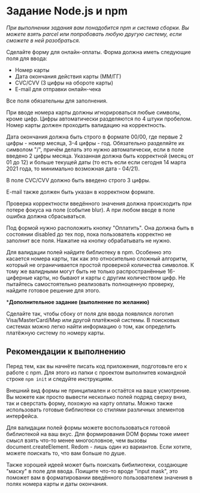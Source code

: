 # Задание Node.js и npm

*При выполнении задания вам понадобится npm и система сборки. Вы можете взять parcel или попробовать любую другую систему, если сможете в ней разобраться.*

Сделайте форму для онлайн-оплаты. Форма должна иметь следующие поля для ввода:

- Номер карты
- Дата окончания действия карты (ММ/ГГ)
- CVC/CVV (3 цифры на обороте карты)
- E-mail для отправки онлайн-чека

Все поля обязательны для заполнения.

При вводе номера карты должны игнорироваться любые символы, кроме цифр. Цифры автоматически разделяются по 4 штуки пробелом. Номер карты должен проходить валидацию на корректность.

Дата окончания должна быть строго в формате 00/00, где первые 2 цифры - номер месяца, 3-4 цифры - год. Обязательно разделяйте их символом "/", причём делать это нужно автоматически, если в поле введено 2 цифры месяца. Указанная должна быть корректной (месяц от 01 до 12) и больше текущей даты (то есть если если сегодня 14 марта 2021 года, то минимально возможная дата - 04/21).

В поле CVC/CVV должно быть введено строго 3 цифры.

E-mail также должен быть указан в корректном формате.

Проверка корректности введённого значения должна происходить при потере фокуса на поле (событие blur). А при любом вводе в поле ошибка должна сбрасываться.

Под формой нужно расположить кнопку "Оплатить". Она должна быть в состоянии disabled до тех пор, пока пользователь корректно не заполнит все поля. Нажатие на кнопку обрабатывать не нужно.

Для валидации полей найдите библиотеку в npm. Особенно это касается номера карты, так как это относительно сложный алгоритм, который не ограничивается простой проверкой количества символов. К тому же валидными могут быть не только распространённые 16-циферные карты, но бывают и карты с другим количеством цифр. Не пытайтесь самостоятельно реализовать полноценную проверку, найдите готовое решение для этого.

***Дополнительное задание (выполнение по желанию)**

Сделайте так, чтобы сбоку от поля для ввода появлялся логотип Visa/MasterCard/Мир или другой платёжной системы. В поисковых системах можно легко найти информацию о том, как определить платёжную систему по номеру карты.

## Рекомендации к выполнению

Перед тем, как вы начнёте писать код приложения, подготовьте его к работе с npm. Для этого из папки с проектом выполнитев командной строке `npm init` и следуйте инструкциям.

Внешний вид формы не принципиален и остаётся на ваше усмотрение. Вы можете как просто вывести несколько полей подряд сверху вниз, так и сверстать форму, похожую на карту оплаты. Можно также использовать готовые библиотеки со стилями различных элементов интерфейса.

Для валидации полей формы можете воспользоваться готовой библиотекой на ваш вкус. Для формирования DOM формы тоже имеет смысл взять что-то менее многословное, чем вызовы document.createElement. Redom - лишь один из вариантов. Если хотите, можете поискать то, что вам больше по душе.

Также хорошей идеей может быть поискать бибилиотеки, создающие "маску" в поле для ввода. Поищите что-то вроде "input mask", это поможет вам в форматировании введённого пользователем значения в полях номера карты и даты окончания.